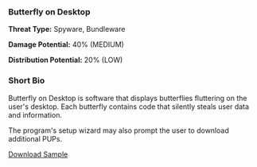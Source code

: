 ### **Butterfly on Desktop**

**Threat Type:** Spyware, Bundleware




**Damage Potential:** 40% (MEDIUM)

**Distribution Potential:** 20% (LOW)


### **Short Bio**
Butterfly on Desktop is software that displays butterflies fluttering on the user's desktop.
Each butterfly contains code that silently steals user data and information.

The program's setup wizard may also prompt the user to download additional PUPs.


[Download Sample](https://mega.nz/file/sK0QTYIJ#lvRrU7j08zC4vgku2if4jnv51OrXDVe_3twyvsE2P-c)



